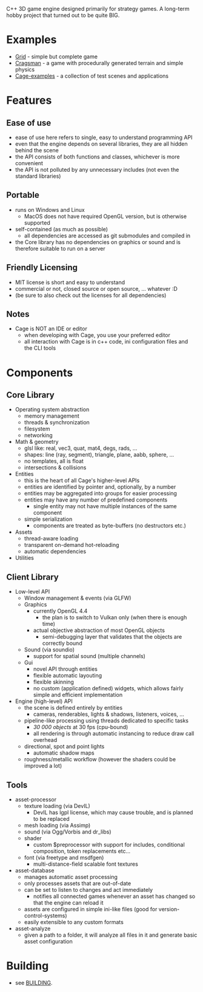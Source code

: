 C++ 3D game engine designed primarily for strategy games.
A long-term hobby project that turned out to be quite BIG.

# Examples
 - [Grid](https://github.com/ucpu/grid) - simple but complete game
 - [Cragsman](https://github.com/ucpu/cragsman) - a game with procedurally generated terrain and simple physics
 - [Cage-examples](https://github.com/ucpu/cage-examples) - a collection of test scenes and applications

# Features

## Ease of use
 - ease of use here refers to single, easy to understand programming API
 - even that the engine depends on several libraries, they are all hidden behind the scene
 - the API consists of both functions and classes, whichever is more convenient
 - the API is not polluted by any unnecessary includes (not even the standard libraries)

## Portable
 - runs on Windows and Linux
   - MacOS does not have required OpenGL version, but is otherwise supported
 - self-contained (as much as possible)
   - all dependencies are accessed as git submodules and compiled in
 - the Core library has no dependencies on graphics or sound and is therefore suitable to run on a server

## Friendly Licensing
 - MIT license is short and easy to understand
 - commercial or not, closed source or open source, ... whatever :D
 - (be sure to also check out the licenses for all dependencies)

## Notes
 - Cage is NOT an IDE or editor
   - when developing with Cage, you use your preferred editor
   - all interaction with Cage is in c++ code, ini configuration files and the CLI tools

# Components

## Core Library
   - Operating system abstraction
     - memory management
     - threads & synchronization
     - filesystem
     - networking
   - Math & geometry
     - glsl like: real, vec3, quat, mat4, degs, rads, ...
     - shapes: line (ray, segment), triangle, plane, aabb, sphere, ...
     - no templates, all is float
     - intersections & collisions
   - Entities
     - this is the heart of all Cage's higher-level APIs
     - entities are identified by pointer and, optionally, by a number
     - entities may be aggregated into groups for easier processing
     - entities may have any number of predefined components
       - single entity may not have multiple instances of the same component
     - simple serialization
       - components are treated as byte-buffers (no destructors etc.)
   - Assets
     - thread-aware loading
     - transparent on-demand hot-reloading
     - automatic dependencies
   - Utilities

## Client Library
   - Low-level API
     - Window management & events (via GLFW)
     - Graphics
       - currently OpenGL 4.4
         - the plan is to switch to Vulkan only (when there is enough time)
       - actual objective abstraction of most OpenGL objects
         - semi-debugging layer that validates that the objects are correctly bound
     - Sound (via soundio)
       - support for spatial sound (multiple channels)
     - Gui
       - novel API through entities
       - flexible automatic layouting
       - flexible skinning
       - no custom (application defined) widgets, which allows fairly simple and efficient implementation
   - Engine (high-level) API
     - the scene is defined entirely by entities
       - cameras, renderables, lights & shadows, listeners, voices, ...
     - pipeline-like processing using threads dedicated to specific tasks
       - *30 000 objects* at 30 fps (cpu-bound)
       - all rendering is through automatic instancing to reduce draw call overhead
     - directional, spot and point lights
        - automatic shadow maps
     - roughness/metallic workflow (however the shaders could be improved a lot)

## Tools
   - asset-processor
     - texture loading (via DevIL)
       - DevIL has lgpl license, which may cause trouble, and is planned to be replaced
     - mesh loading (via Assimp)
     - sound (via Ogg/Vorbis and dr_libs)
     - shader
       - custom $preprocessor with support for includes, conditional composition, token replacements etc...
     - font (via freetype and msdfgen)
       - multi-distance-field scalable font textures
   - asset-database
     - manages automatic asset processing
     - only processes assets that are out-of-date
     - can be set to listen to changes and act immediately
       - notifies all connected games whenever an asset has changed so that the engine can reload it
     - assets are configured in simple ini-like files (good for version-control-systems)
     - easily extensible to any custom formats
   - asset-analyze
     - given a path to a folder, it will analyze all files in it and generate basic asset configuration

# Building

 - see [BUILDING](BUILDING.md).
